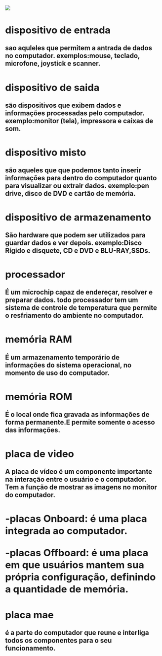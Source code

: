 #

<img src="https://cdn.mos.cms.futurecdn.net/CCRppuwU2of3okGkhAmeHT-1200-80.jpg">
<title><h1>mundo-hardware</h1></title>

<h2><tipos de hardware</h2>

<h2>dispositivo de entrada</h2> 
sao aquleles que permitem a antrada de dados no computador.
exemplos:mouse, teclado, microfone, joystick e scanner.

<h2>dispositivo de saida</h2> 
são dispositivos que exibem dados e informações processadas pelo computador.
exemplo:monitor (tela), impressora e caixas de som.

<h2>dispositivo misto</h2>
são aqueles que que podemos tanto inserir informações para dentro do computador quanto para visualizar ou extrair dados.
exemplo:pen drive, disco de DVD e cartão de memória.  

<h2>dispositivo de armazenamento</h2>
São hardware que podem ser utilizados para guardar dados e ver depois.
exemplo:Disco Rígido e disquete, CD e DVD e BLU-RAY,SSDs.

<h2>processador</h2>
É um microchip capaz de endereçar, resolver e preparar dados.
todo processador tem um sistema de controle de temperatura que permite o resfriamento do ambiente no computador.

<h2>memória RAM</h2>
É um armazenamento temporário de informações do sistema operacional, no momento de uso do computador.

<h2>memória ROM</h2>
É o local onde fica gravada as informações de forma permanente.E permite somente o acesso das informações. 

<h2>placa de video</h2>
A placa de vídeo é um componente importante na interação entre o usuário e o computador. Tem a função de mostrar as imagens no monitor do computador.
<h2>-placas Onboard: é uma placa integrada ao computador.<p/>
<p>-placas Offboard: é uma placa em que usuários mantem sua própria configuração, definindo a quantidade de memória.</p>

<h2>placa mae</h2>
<p>é a parte do computador que reune e interliga todos os componentes para o seu funcionamento.</p>
